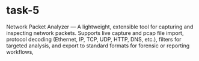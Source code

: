 # task-5
Network Packet Analyzer — A lightweight, extensible tool for capturing and inspecting network packets. Supports live capture and pcap file import, protocol decoding (Ethernet, IP, TCP, UDP, HTTP, DNS, etc.), filters for targeted analysis, and export to standard formats for forensic or reporting workflows,
